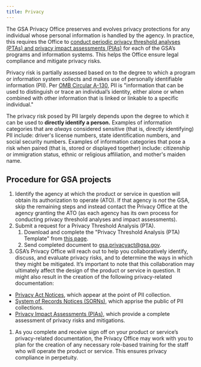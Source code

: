 ```yaml
---
title: Privacy
---
```


The GSA Privacy Office preserves and evolves privacy protections for any individual whose personal information is handled by the agency. In practice, this requires the Office to [conduct periodic privacy threshold analyses (PTAs) and privacy impact assessments (PIAs)](https://gsa.gov/portal/getMediaData?mediaId=199855) for each of the GSA&rsquo;s programs and information systems. This helps the Office ensure legal compliance and mitigate privacy risks.

Privacy risk is partially assessed based on to the degree to which a program or information system collects and makes use of personally identifiable information (PII). Per [OMB Circular A-130](https://obamawhitehouse.archives.gov/sites/default/files/omb/assets/OMB/circulars/a130/a130revised.pdf), PII is "information that can be used to distinguish or trace an individual&rsquo;s identity, either alone or when combined with other information that is linked or linkable to a specific individual."

The privacy risk posed by PII largely depends upon the degree to which it can be used to **directly identify a person.** Examples of information categories that are *always* considered sensitive (that is, directly identifying) PII include: driver's license numbers, state identification numbers, and social security numbers. Examples of information categories that pose a risk when paired (that is, stored or displayed together) include: citizenship or immigration status, ethnic or religious affiliation, and mother's maiden name.

## Procedure for GSA projects

1. Identify the agency at which the product or service in question will obtain its authorization to operate (ATO). If that agency is *not* the GSA, skip the remaining steps and instead contact the Privacy Office at the agency granting the ATO (as each agency has its own process for conducting privacy threshold analyses and impact assessments).
1. Submit a request for a Privacy Threshold Analysis (PTA).
    1. Download and complete the "Privacy Threshold Analysis (PTA) Template" from [this page](https://insite.gsa.gov/portal/content/627238).
    1. Send completed document to [gsa.privacyact@gsa.gov](mailto:gsa.privacyact@gsa.gov).
1. GSA&rsquo;s Privacy Office will reach out to help you collaboratively identify, discuss, and evaluate privacy risks, and to determine the ways in which they might be mitigated. It&rsquo;s important to note that this collaboration may ultimately affect the design of the product or service in question. It might also result in the creation of the following privacy-related documentation:
  - [Privacy Act Notices](https://docs.google.com/a/gsa.gov/document/d/1CcVLPNNra1WCGqHewK2ojQ_ysHcGxmJ1IlsCo9pAiSU/edit?usp=drive_web), which appear at the point of PII collection.
  - [System of Records Notices (SORNs)](https://docs.google.com/document/d/1hDIDvcTv-zplMBl_uQbg7GQ5uwrC-2Jr8xg4D073q5Y/edit), which apprise the public of PII collections.
  - [Privacy Impact Assessments (PIAs)](https://docs.google.com/document/d/1o6FtuHPW41ZLkjXnANjZ60-sUojDexh3r3afm1yE9b8/edit#heading=h.s85zskw81fkz), which provide a complete assessment of privacy risks and mitigations.
1. As you complete and receive sign off on your product or service&rsquo;s privacy-related documentation, the Privacy Office may work with you to plan for the creation of any necessary role-based training for the staff who will operate the product or service. This ensures privacy compliance in perpetuity.

